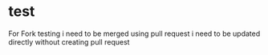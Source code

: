 # test
For Fork testing
i need to be merged using pull request
i need to be updated directly without creating pull request
